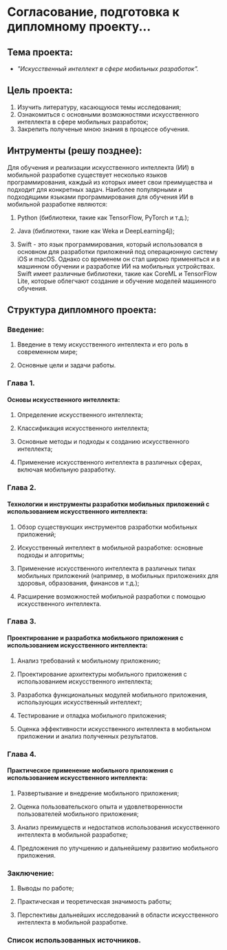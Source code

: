 # Согласование, подготовка к дипломному проекту...

## Тема проекта:

* _"Искусственный интеллект в сфере мобильных разработок"._

## Цель проекта:

1. Изучить литературу, касающуюся темы исследования;
2. Ознакомиться с основными возможностями искусственного интеллекта в сфере мобильных разработок;
3. Закрепить полученые мною знания в процессе обучения.


## Интрументы (решу позднее):

 Для обучения и реализации искусственного интеллекта (ИИ) в мобильной разработке существует несколько языков программирования, 
каждый из которых имеет свои преимущества и подходит для конкретных задач. Наиболее популярными и подходящими языками программирования 
для обучения ИИ в мобильной разработке являются: 

1. Python (библиотеки, такие как TensorFlow, PyTorch и т.д.); 

2. Java (библиотеки, такие как Weka и DeepLearning4j);

3. Swift - это язык программирования, который использовался в основном для разработки приложений под операционную систему iOS и macOS. Однако со временем он стал широко применяться и в машинном обучении и разработке ИИ на мобильных устройствах. Swift имеет различные библиотеки, такие как CoreML и TensorFlow Lite, которые облегчают создание и обучение моделей машинного обучения.


## Структура дипломного проекта:

### Введение:


1. Введение в тему искусственного интеллекта и его роль в современном мире;


2. Основные цели и задачи работы.

### Глава 1.

#### Основы искусственного интеллекта:

1. Определение искусственного интеллекта;


2. Классификация искусственного интеллекта;


3. Основные методы и подходы к созданию искусственного интеллекта;


4. Применение искусственного интеллекта в различных сферах, включая мобильную разработку.

### Глава 2.

#### Технологии и инструменты разработки мобильных приложений с использованием искусственного интеллекта:

1. Обзор существующих инструментов разработки мобильных приложений;


2. Искусственный интеллект в мобильной разработке: основные подходы и алгоритмы;


3. Применение искусственного интеллекта в различных типах мобильных приложений (например, в мобильных приложениях для здоровья, образования, финансов и т.д.);


4. Расширение возможностей мобильной разработки с помощью искусственного интеллекта.

### Глава 3.

#### Проектирование и разработка мобильного приложения с использованием искусственного интеллекта:

1. Анализ требований к мобильному приложению;


2. Проектирование архитектуры мобильного приложения с использованием искусственного интеллекта;


3. Разработка функциональных модулей мобильного приложения, использующих искусственный интеллект;


4. Тестирование и отладка мобильного приложения;


5. Оценка эффективности искусственного интеллекта в мобильном приложении и анализ полученных результатов.

### Глава 4.

#### Практическое применение мобильного приложения с использованием искусственного интеллекта:

1. Развертывание и внедрение мобильного приложения;


2. Оценка пользовательского опыта и удовлетворенности пользователей мобильного приложения;


3. Анализ преимуществ и недостатков использования искусственного интеллекта в мобильной разработке;


4. Предложения по улучшению и дальнейшему развитию мобильного приложения.

### Заключение:

1. Выводы по работе;


2. Практическая и теоретическая значимость работы;


3. Перспективы дальнейших исследований в области искусственного интеллекта в мобильной разработке.

### Список использованных источников.

